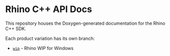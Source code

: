 # Rhino C++ API Docs

This repository houses the Doxygen-generated documentation for the Rhino C++ SDK.

Each product variation has its own branch:

* [`wip`](../../tree/wip) - Rhino WIP for Windows
